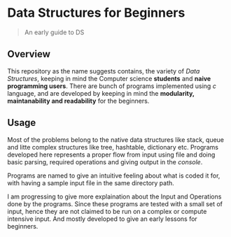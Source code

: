 # Data Structures for Beginners
> An early guide to DS     

## Overview

This repository as the name suggests contains, the variety of *Data Structures*, keeping in mind the Computer science **students** and  **naive programming users**. There are bunch of programs implemented using *c* language, and are developed by keeping in mind the  **modularity,  maintanability  and  readability**  for the beginners.

## Usage

Most of the problems belong to the native data structures like stack, queue and litte complex structures like tree, hashtable, dictionary etc. Programs developed here represents a proper flow from input using file and doing basic parsing, required operations and giving output in the *console*. 



Programs are named to give an intuitive feeling about what is coded it for, with having a sample input file in the same directory path.

I am progressing to give more explaination about the Input and Operations done by the programs. Since these programs are tested with a small set of input, hence they are not claimed to be run on a complex or compute intensive input. And mostly developed to give an early lessons for beginners.
